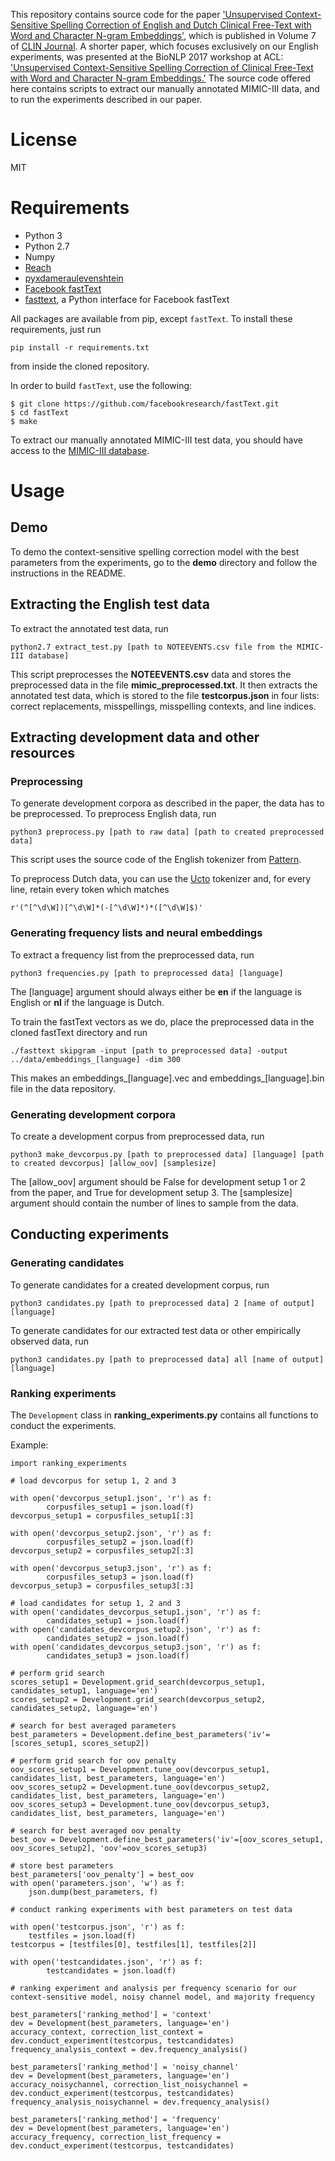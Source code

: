 This repository contains source code for the paper ['Unsupervised Context-Sensitive Spelling Correction of English and Dutch Clinical Free-Text with Word and Character N-gram Embeddings'](http://www.clinjournal.org/sites/clinjournal.org/files/03.unsupervised-context-sensitive_0.pdf), which is published in Volume 7 of [CLIN Journal](http://www.clinjournal.org/biblio/volume). A shorter paper, which focuses exclusively on our English experiments, was presented at the BioNLP 2017 workshop at ACL: ['Unsupervised Context-Sensitive Spelling Correction of Clinical Free-Text with Word and Character N-gram Embeddings.'](http://www.aclweb.org/anthology/W17-2317) The source code offered here contains scripts to extract our manually annotated MIMIC-III data, and to
run the experiments described in our paper.

# License

MIT

# Requirements

* Python 3
* Python 2.7
* Numpy
* [Reach](https://github.com/stephantul/reach)
* [pyxdameraulevenshtein](https://github.com/gfairchild/pyxDamerauLevenshtein)
* [Facebook fastText](https://github.com/facebookresearch/fastText)
* [fasttext](https://github.com/salestock/fastText.py), a Python interface for Facebook fastText

All packages are available from pip, except ```fastText```. To install these requirements, just run

```pip install -r requirements.txt```

from inside the cloned repository.

In order to build ```fastText```, use the following:

```
$ git clone https://github.com/facebookresearch/fastText.git
$ cd fastText
$ make
```

To extract our manually annotated MIMIC-III test data, you should have access to the [MIMIC-III database](https://mimic.physionet.org).

# Usage

## Demo

To demo the context-sensitive spelling correction model with the best parameters from the experiments,
go to the **demo** directory and follow the instructions in the README.

## Extracting the English test data

To extract the annotated test data, run

```python2.7 extract_test.py [path to NOTEEVENTS.csv file from the MIMIC-III database]```

This script preprocesses the **NOTEEVENTS.csv** data and stores the preprocessed data in the file **mimic_preprocessed.txt**. It then extracts the annotated 
test data, which is stored to the file **testcorpus.json** in four lists: correct replacements, misspellings, misspelling contexts, and line indices.

## Extracting development data and other resources

### Preprocessing

To generate development corpora as described in the paper, the data has to be preprocessed. To preprocess English data, run

```python3 preprocess.py [path to raw data] [path to created preprocessed data]```

This script uses the source code of the English tokenizer from [Pattern](https://github.com/clips/pattern). 

To preprocess Dutch data, you can use the [Ucto](https://languagemachines.github.io/ucto/) tokenizer and, for every line, retain every token which 
matches 

```r'(^[^\d\W])[^\d\W]*(-[^\d\W]*)*([^\d\W]$)'```

### Generating frequency lists and neural embeddings

To extract a frequency list from the preprocessed data, run

```python3 frequencies.py [path to preprocessed data] [language]```

The [language] argument should always either be **en** if the language is English or **nl** if the language is Dutch. 

To train the fastText vectors as we do, place the preprocessed data in the cloned fastText directory and run

```./fasttext skipgram -input [path to preprocessed data] -output ../data/embeddings_[language] -dim 300```

This makes an embeddings_[language].vec and embeddings_[language].bin file in the data repository.

### Generating development corpora

To create a development corpus from preprocessed data, run

```python3 make_devcorpus.py [path to preprocessed data] [language] [path to created devcorpus] [allow_oov] [samplesize]```

The [allow_oov] argument should be False for development setup 1 or 2 from the paper, and True for development setup 3. 
The [samplesize] argument should contain the number of lines to sample from the data.

## Conducting experiments

### Generating candidates

To generate candidates for a created development corpus, run

```python3 candidates.py [path to preprocessed data] 2 [name of output] [language]```

To generate candidates for our extracted test data or other empirically observed data, run

```python3 candidates.py [path to preprocessed data] all [name of output] [language]```

### Ranking experiments

The ```Development``` class in **ranking_experiments.py** contains all functions to conduct the experiments. 

Example:

```
import ranking_experiments

# load devcorpus for setup 1, 2 and 3

with open('devcorpus_setup1.json', 'r') as f:
        corpusfiles_setup1 = json.load(f)
devcorpus_setup1 = corpusfiles_setup1[:3]

with open('devcorpus_setup2.json', 'r') as f:
        corpusfiles_setup2 = json.load(f)
devcorpus_setup2 = corpusfiles_setup2[:3]

with open('devcorpus_setup3.json', 'r') as f:
        corpusfiles_setup3 = json.load(f)
devcorpus_setup3 = corpusfiles_setup3[:3]

# load candidates for setup 1, 2 and 3
with open('candidates_devcorpus_setup1.json', 'r') as f:
        candidates_setup1 = json.load(f)
with open('candidates_devcorpus_setup2.json', 'r') as f:
        candidates_setup2 = json.load(f)
with open('candidates_devcorpus_setup3.json', 'r') as f:
        candidates_setup3 = json.load(f)

# perform grid search
scores_setup1 = Development.grid_search(devcorpus_setup1, candidates_setup1, language='en')
scores_setup2 = Development.grid_search(devcorpus_setup2, candidates_setup2, language='en')

# search for best averaged parameters
best_parameters = Development.define_best_parameters('iv'=[scores_setup1, scores_setup2])

# perform grid search for oov penalty
oov_scores_setup1 = Development.tune_oov(devcorpus_setup1, candidates_list, best_parameters, language='en')
oov_scores_setup2 = Development.tune_oov(devcorpus_setup2, candidates_list, best_parameters, language='en')
oov_scores_setup3 = Development.tune_oov(devcorpus_setup3, candidates_list, best_parameters, language='en')

# search for best averaged oov penalty
best_oov = Development.define_best_parameters('iv'=[oov_scores_setup1, oov_scores_setup2], 'oov'=oov_scores_setup3)

# store best parameters
best_parameters['oov_penalty'] = best_oov
with open('parameters.json', 'w') as f:
	json.dump(best_parameters, f)

# conduct ranking experiments with best parameters on test data

with open('testcorpus.json', 'r') as f:
	testfiles = json.load(f)
testcorpus = [testfiles[0], testfiles[1], testfiles[2]]

with open('testcandidates.json', 'r') as f:
        testcandidates = json.load(f)

# ranking experiment and analysis per frequency scenario for our context-sensitive model, noisy channel model, and majority frequency

best_parameters['ranking_method'] = 'context'
dev = Development(best_parameters, language='en')
accuracy_context, correction_list_context = dev.conduct_experiment(testcorpus, testcandidates)
frequency_analysis_context = dev.frequency_analysis()

best_parameters['ranking_method'] = 'noisy_channel'
dev = Development(best_parameters, language='en')
accuracy_noisychannel, correction_list_noisychannel = dev.conduct_experiment(testcorpus, testcandidates)
frequency_analysis_noisychannel = dev.frequency_analysis()

best_parameters['ranking_method'] = 'frequency'
dev = Development(best_parameters, language='en')
accuracy_frequency, correction_list_frequency = dev.conduct_experiment(testcorpus, testcandidates)
```












